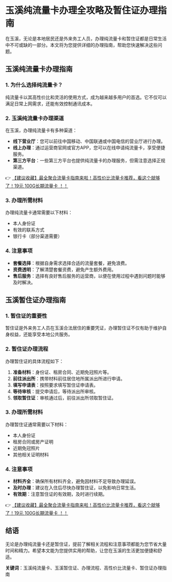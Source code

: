 # 玉溪纯流量卡办理全攻略及暂住证办理指南

在玉溪，无论是本地居民还是外来务工人员，办理纯流量卡和暂住证都是日常生活中不可或缺的一部分。本文将为您提供详细的办理指南，帮助您快速解决这些问题。

## 玉溪纯流量卡办理指南

### 1. 为什么选择纯流量卡？

纯流量卡以其高性价比和灵活的使用方式，成为越来越多用户的首选。它不仅可以满足日常上网需求，还能有效控制通讯成本。

### 2. 玉溪纯流量卡办理渠道

在玉溪，办理纯流量卡有多种渠道：

- **线下营业厅**：您可以前往中国移动、中国联通或中国电信的营业厅进行办理。
- **线上办理**：通过运营商官网或官方APP，您可以在线申请纯流量卡，享受便捷服务。
- **第三方平台**：一些第三方平台也提供纯流量卡的办理服务，但需注意选择正规渠道。

👉 [【建议收藏】最全聚合流量卡指南来啦！高性价比流量卡推荐，看这个就够了！19元 100G长期流量卡 ！！](https://bit.ly/Liuliangka)

### 3. 办理所需材料

办理纯流量卡通常需要以下材料：

- 本人身份证
- 有效的联系方式
- 银行卡（部分渠道需要）

### 4. 注意事项

- **套餐选择**：根据自身需求选择合适的流量套餐，避免浪费。
- **资费透明**：了解清楚套餐资费，避免产生额外费用。
- **售后服务**：选择有良好售后服务的运营商，以便在使用过程中遇到问题时能够及时解决。

## 玉溪暂住证办理指南

### 1. 暂住证的重要性

暂住证是外来务工人员在玉溪合法居住的重要凭证，办理暂住证不仅有助于维护自身权益，还能享受本地公共服务。

### 2. 暂住证办理流程

办理暂住证的具体流程如下：

1. **准备材料**：身份证、租房合同、近期免冠照片等。
2. **前往派出所**：携带材料前往居住地所属派出所进行申请。
3. **填写申请表**：按照要求填写暂住证申请表。
4. **等待审核**：提交申请后，等待派出所审核。
5. **领取暂住证**：审核通过后，前往派出所领取暂住证。

### 3. 办理所需材料

办理暂住证通常需要以下材料：

- 本人身份证
- 租房合同或房产证明
- 近期免冠照片
- 其他相关证明材料

### 4. 注意事项

- **材料齐全**：确保所有材料齐全，避免因材料不足导致办理延误。
- **及时办理**：建议在入住后尽快办理暂住证，以免影响日常生活。
- **有效期**：注意暂住证的有效期，及时进行续期。

👉 [【建议收藏】最全聚合流量卡指南来啦！高性价比流量卡推荐，看这个就够了！19元 100G长期流量卡 ！！](https://bit.ly/Liuliangka)

## 结语

无论是办理纯流量卡还是暂住证，提前了解相关流程和注意事项都能为您节省大量时间和精力。希望本文能为您提供实用的帮助，让您在玉溪的生活更加便捷和舒适。

**关键词**：玉溪纯流量卡、玉溪暂住证、办理流程、高性价比流量卡、暂住证办理指南
